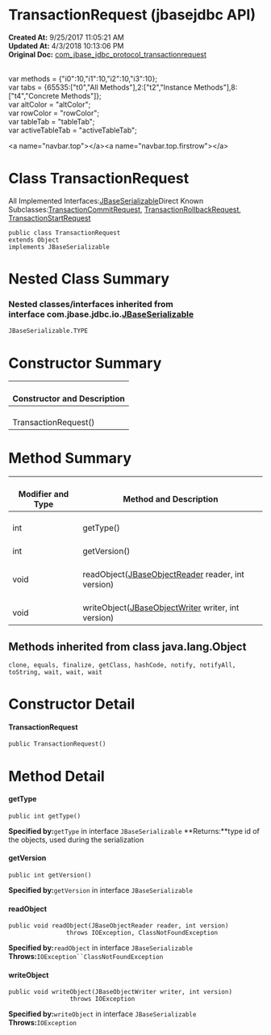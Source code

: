 # TransactionRequest (jbasejdbc API)

**Created At:** 9/25/2017 11:05:21 AM  
**Updated At:** 4/3/2018 10:13:06 PM  
**Original Doc:** [com_jbase_jdbc_protocol_transactionrequest](https://docs.jbase.com/39240-protocol/com_jbase_jdbc_protocol_transactionrequest)  

<!--<br>    try {<br>        if (location.href.indexOf('is-external=true') == -1) {<br>            parent.document.title="TransactionRequest (jbasejdbc   API)";<br>        }<br>    }<br>    catch(err) {<br>    }<br>//--><br>var methods = {"i0":10,"i1":10,"i2":10,"i3":10};<br>var tabs = {65535:["t0","All Methods"],2:["t2","Instance Methods"],8:["t4","Concrete Methods"]};<br>var altColor = "altColor";<br>var rowColor = "rowColor";<br>var tableTab = "tableTab";<br>var activeTableTab = "activeTableTab";&lt;a name="navbar.top"&gt;&lt;/a&gt;&lt;a name="navbar.top.firstrow"&gt;&lt;/a&gt;
# Class TransactionRequest

All Implemented Interfaces:[JBaseSerializable](/39232-io/com_jbase_jdbc_io_jbaseserializable "interface in com.jbase.jdbc.io")Direct Known Subclasses:[TransactionCommitRequest](/39240-protocol/com_jbase_jdbc_protocol_transactioncommitrequest "class in com.jbase.jdbc.protocol"), [TransactionRollbackRequest](/39240-protocol/com_jbase_jdbc_protocol_transactionrollbackrequest "class in com.jbase.jdbc.protocol"), [TransactionStartRequest](/39240-protocol/com_jbase_jdbc_protocol_transactionstartrequest "class in com.jbase.jdbc.protocol")
```
public class TransactionRequest
extends Object
implements JBaseSerializable
```



# 

# Nested Class Summary



### Nested classes/interfaces inherited from interface com.jbase.jdbc.io.[JBaseSerializable](/39232-io/com_jbase_jdbc_io_jbaseserializable "interface in com.jbase.jdbc.io")
`JBaseSerializable.TYPE`




# Constructor Summary


| <br>Constructor and Description<br> |
| --- |
| <br>TransactionRequest()<br> |






# Method Summary


| <br>Modifier and Type<br> | <br>Method and Description<br> |
| --- | --- |
| <br>int<br> | <br>getType()<br> |
| <br>int<br> | <br>getVersion()<br> |
| <br>void<br> | <br>readObject([JBaseObjectReader](/39232-io/com_jbase_jdbc_io_jbaseobjectreader "interface in com.jbase.jdbc.io") reader, int version)<br> |
| <br>void<br> | <br>writeObject([JBaseObjectWriter](/39232-io/com_jbase_jdbc_io_jbaseobjectwriter "interface in com.jbase.jdbc.io") writer, int version)<br> |




### 


## Methods inherited from class java.lang.Object
`clone, equals, finalize, getClass, hashCode, notify, notifyAll, toString, wait, wait, wait`

# 

# Constructor Detail

#### **TransactionRequest**

```
public TransactionRequest()
```





# Method Detail

#### **getType**

```
public int getType()
```

**Specified by:**`getType` in interface `JBaseSerializable`
**Returns:**type id of the objects, used during the serialization




#### **getVersion**

```
public int getVersion()
```

**Specified by:**`getVersion` in interface `JBaseSerializable`




#### readObject

```
public void readObject(JBaseObjectReader reader, int version)
                throws IOException, ClassNotFoundException
```

**Specified by:**`readObject` in interface `JBaseSerializable`
**Throws:**`IOException``ClassNotFoundException`




#### **writeObject**

```
public void writeObject(JBaseObjectWriter writer, int version)
                 throws IOException
```

**Specified by:**`writeObject` in interface `JBaseSerializable`
**Throws:**`IOException`




